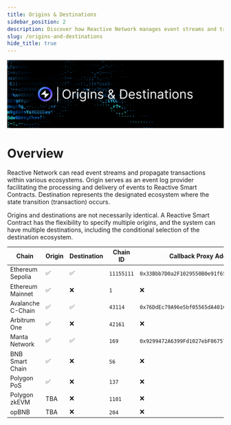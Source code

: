 ```yaml
---
title: Origins & Destinations
sidebar_position: 2
description: Discover how Reactive Network manages event streams and transactions across different ecosystems and learn about network compatibility.
slug: /origins-and-destinations
hide_title: true
---
```


![Origins & Destinations Image](./img/origins-and-destinations.jpg)

# Overview

Reactive Network can read event streams and propagate transactions within various ecosystems. Origin serves as an event log provider facilitating the processing and delivery of events to Reactive Smart Contracts. Destination represents the designated ecosystem where the state transition (transaction) occurs.

Origins and destinations are not necessarily identical. A Reactive Smart Contract has the flexibility to specify multiple origins, and the system can have multiple destinations, including the conditional selection of the destination ecosystem.

| Chain             | Origin | Destination | Chain ID   | Callback Proxy Address                       |
|-------------------|--------|-------------|------------|----------------------------------------------| 
| Ethereum Sepolia  | ✅      | ✅           | `11155111` | `0x33Bbb7D0a2F1029550B0e91f653c4055DC9F4Dd8` |
| Ethereum Mainnet  | ✅      | ❌           | `1`        | ❌                                            |
| Avalanche C-Chain | ✅      | ✅           | `43114`    | `0x76DdEc79A96e5bf05565dA4016C6B027a87Dd8F0` |
| Arbitrum One      | ✅      | ❌           | `42161`    | ❌                                            |
| Manta Network     | ✅      | ✅           | `169`      | `0x9299472A6399Fd1027ebF067571Eb3e3D7837FC4` |
| BNB Smart Chain   | ✅      | ❌           | `56`       | ❌                                            |
| Polygon PoS       | ✅      | ❌           | `137`      | ❌                                            |
| Polygon zkEVM     | TBA    | ❌           | `1101`     | ❌                                            |
| opBNB             | TBA    | ❌           | `204`      | ❌                                            |
